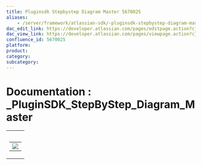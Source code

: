 ```yaml
---
title: Pluginsdk Stepbystep Diagram Master 5670025
aliases:
    - /server/framework/atlassian-sdk/-pluginsdk-stepbystep-diagram-master-5670025.html
dac_edit_link: https://developer.atlassian.com/pages/editpage.action?cjm=wozere&pageId=5670025
dac_view_link: https://developer.atlassian.com/pages/viewpage.action?cjm=wozere&pageId=5670025
confluence_id: 5670025
platform:
product:
category:
subcategory:
---
```

# Documentation : \_PluginSDK\_StepByStep\_Diagram\_Master

<table>
<colgroup>
<col style="width: 100%" />
</colgroup>
<tbody>
<tr class="odd">
<td><table>
<caption> </caption>
<tbody>
<tr class="odd">
<td><img src="/server/framework/atlassian-sdk/images/5865573.png" class="gliffy-macro-image" /></td>
</tr>
</tbody>
</table></td>
</tr>
</tbody>
</table>





















































































































































































































































